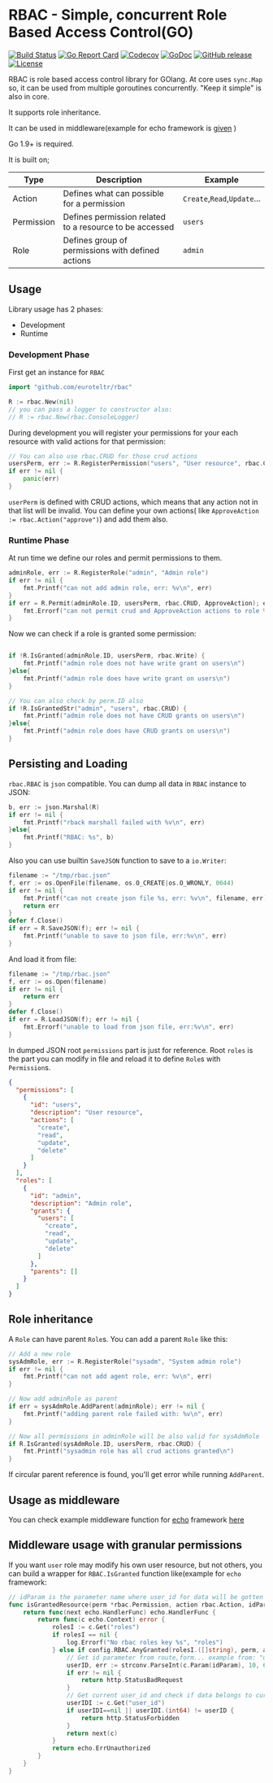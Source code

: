 # RBAC - Simple, concurrent Role Based Access Control(GO)

[![Build Status](https://travis-ci.org/euroteltr/rbac.svg?branch=master)](https://travis-ci.org/euroteltr/rbac)
[![Go Report Card](https://goreportcard.com/badge/github.com/euroteltr/rbac)](https://goreportcard.com/report/github.com/euroteltr/rbac)
[![Codecov](https://codecov.io/gh/euroteltr/rbac/branch/master/graph/badge.svg)](https://codecov.io/gh/euroteltr/rbac/branch/master/graph/)
[![GoDoc](https://godoc.org/github.com/euroteltr/rbac?status.svg)](https://godoc.org/github.com/euroteltr/rbac)
[![GitHub release](https://img.shields.io/github/release/euroteltr/rbac.svg)](https://github.com/euroteltr/rbac/releases/latest)
[![License](https://img.shields.io/badge/license-mit-blue.svg)](https://github.com/euroteltr/rbac/blob/master/LICENCE.txt)

RBAC is role based access control library for GOlang. At core uses `sync.Map` so, it can be used from multiple goroutines concurrently. "Keep it simple" is also in core.

It supports role inheritance.

It can be used in middleware(example for echo framework is [given](https://github.com/euroteltr/rbac#usage-as-middleware) )

Go 1.9+ is required.

It is built on;

| Type       | Description                                             | Example                     |
| ---------- | ------------------------------------------------------- | --------------------------- |
| Action     | Defines what can possible for a permission              | `Create`,`Read`,`Update`... |
| Permission | Defines permission related to a resource to be accessed | `users`                     |
| Role       | Defines group of permissions with defined actions       | `admin`                     |

## Usage

Library usage has 2 phases:

- Development
- Runtime

### Development Phase

First get an instance for `RBAC`

```go
import "github.com/euroteltr/rbac"

R := rbac.New(nil)
// you can pass a logger to constructor also:
// R := rbac.New(rbac.ConsoleLogger)
```

During development you will register your permissions for your each resource with valid actions for that permission:

```go
// You can also use rbac.CRUD for those crud actions
usersPerm, err := R.RegisterPermission("users", "User resource", rbac.Create, rbac.Read, rbac.Update, rbac.Delete)
if err != nil {
    panic(err)
}
```

`userPerm` is defined with CRUD actions, which means that any action not in that list will be invalid. You can define your own actions( like `ApproveAction := rbac.Action("approve")`) and add them also.

### Runtime Phase

At run time we define our roles and permit permissions to them.

```go
adminRole, err := R.RegisterRole("admin", "Admin role")
if err != nil {
    fmt.Printf("can not add admin role, err: %v\n", err)
}
if err = R.Permit(adminRole.ID, usersPerm, rbac.CRUD, ApproveAction); err != nil {
    fmt.Errorf("can not permit crud and ApproveAction actions to role %s\n", adminRole.ID)
}
```

Now we can check if a role is granted some permission:

```go

if !R.IsGranted(adminRole.ID, usersPerm, rbac.Write) {
    fmt.Printf("admin role does not have write grant on users\n")
}else{
    fmt.Printf("admin role does have write grant on users\n")
}

// You can also check by perm.ID also
if !R.IsGrantedStr("admin", "users", rbac.CRUD) {
    fmt.Printf("admin role does not have CRUD grants on users\n")
}else{
    fmt.Printf("admin role does have CRUD grants on users\n")
}

```

## Persisting and Loading

`rbac.RBAC` is `json` compatible. You can dump all data in `RBAC` instance to JSON:

```go
b, err := json.Marshal(R)
if err != nil {
    fmt.Printf("rback marshall failed with %v\n", err)
}else{
    fmt.Printf("RBAC: %s", b)
}
```

Also you can use builtin `SaveJSON` function to save to a `io.Writer`:

```go
filename := "/tmp/rbac.json"
f, err := os.OpenFile(filename, os.O_CREATE|os.O_WRONLY, 0644)
if err != nil {
    fmt.Printf("can not create json file %s, err: %v\n", filename, err)
    return err
}
defer f.Close()
if err = R.SaveJSON(f); err != nil {
    fmt.Printf("unable to save to json file, err:%v\n", err)
}
```

And load it from file:

```go
filename := "/tmp/rbac.json"
f, err := os.Open(filename)
if err != nil {
    return err
}
defer f.Close()
if err = R.LoadJSON(f); err != nil {
    fmt.Errorf("unable to load from json file, err:%v\n", err)
}
```

In dumped JSON root `permissions` part is just for reference. Root `roles` is the part you can modify in file and reload it to define `Role`s with `Permission`s.

```json
{
  "permissions": [
    {
      "id": "users",
      "description": "User resource",
      "actions": [
        "create",
        "read",
        "update",
        "delete"
      ]
    }
  ],
  "roles": [
    {
      "id": "admin",
      "description": "Admin role",
      "grants": {
        "users": [
          "create",
          "read",
          "update",
          "delete"
        ]
      },
      "parents": []
    }
  ]
}
```

## Role inheritance

A `Role` can have parent `Role`s. You can add a parent `Role` like this:

```go
// Add a new role
sysAdmRole, err := R.RegisterRole("sysadm", "System admin role")
if err != nil {
    fmt.Printf("can not add agent role, err: %v\n", err)
}

// Now add adminRole as parent
if err = sysAdmRole.AddParent(adminRole); err != nil {
    fmt.Printf("adding parent role failed with: %v\n", err)
}

// Now all permissions in adminRole will be also valid for sysAdmRole
if R.IsGranted(sysAdmRole.ID, usersPerm, rbac.CRUD) {
    fmt.Printf("sysadmin role has all crud actions granted\n")
}
```

If circular parent reference is found, you'll get error while running `AddParent`.

## Usage as middleware

You can check example middleware function for [echo](github.com/labstack/echo) framework [here](https://github.com/euroteltr/rbac/tree/master/middlewares/echorbac/example)

## Middleware usage with granular permissions

If you want `user` role may modify his own user resource, but not others, you can build a wrapper for `RBAC.IsGranted` function like(example for `echo` framework:

```go
// idParam is the parameter name where user_id for data will be gotten
func isGrantedResource(perm *rbac.Permission, action rbac.Action, idParam string) echo.MiddlewareFunc {
    return func(next echo.HandlerFunc) echo.HandlerFunc {
        return func(c echo.Context) error {
            rolesI := c.Get("roles")
            if rolesI == nil {
                log.Errorf("No rbac roles key %s", "roles")
            } else if config.RBAC.AnyGranted(rolesI.([]string), perm, actions...) {
                // Get id parameter from route,form... example from: "user/:id"
                userID, err := strconv.ParseInt(c.Param(idParam), 10, 64)
                if err != nil {
                    return http.StatusBadRequest
                }
                // Get current user_id and check if data belongs to current user
                userIDI := c.Get("user_id")
                if userIDI==nil || userIDI.(int64) != userID {
                    return http.StatusForbidden
                }
                return next(c)
            }
            return echo.ErrUnauthorized
        }
    }
}
```
